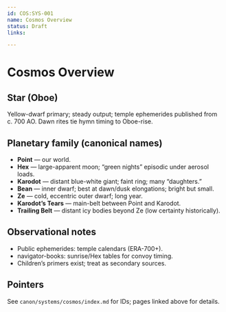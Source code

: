 ```yaml
---
id: COS:SYS-001
name: Cosmos Overview
status: Draft
links:

---
```


# Cosmos Overview

## Star (Oboe)
Yellow-dwarf primary; steady output; temple ephemerides published from c. 700 AO. Dawn rites tie hymn timing to Oboe-rise.

## Planetary family (canonical names)
- **Point** — our world.
- **Hex** — large-apparent moon; “green nights” episodic under aerosol loads.
- **Karodot** — distant blue-white giant; faint ring; many “daughters.”
- **Bean** — inner dwarf; best at dawn/dusk elongations; bright but small.
- **Ze** — cold, eccentric outer dwarf; long year.
- **Karodot’s Tears** — main-belt between Point and Karodot.
- **Trailing Belt** — distant icy bodies beyond Ze (low certainty historically).

## Observational notes
- Public ephemerides: temple calendars (ERA-700+).
- navigator-books: sunrise/Hex tables for convoy timing.
- Children’s primers exist; treat as secondary sources.

## Pointers
See `canon/systems/cosmos/index.md` for IDs; pages linked above for details.
